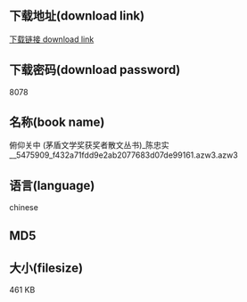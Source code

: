 ## 下载地址(download link)
[下载链接 download link](https://voluble-croquembouche-d321dc.netlify.app/?s=%E4%BF%AF%E4%BB%B0%E5%85%B3%E4%B8%AD+%28%E8%8C%85%E7%9B%BE%E6%96%87%E5%AD%A6%E5%A5%96%E8%8E%B7%E5%A5%96%E8%80%85%E6%95%A3%E6%96%87%E4%B8%9B%E4%B9%A6%29_%E9%99%88%E5%BF%A0%E5%AE%9E__5475909_f432a71fdd9e2ab2077683d07de99161.azw3)

## 下载密码(download password)
8078

## 名称(book name)
俯仰关中 (茅盾文学奖获奖者散文丛书)_陈忠实__5475909_f432a71fdd9e2ab2077683d07de99161.azw3.azw3

## 语言(language)
chinese

## MD5


## 大小(filesize)
461 KB
